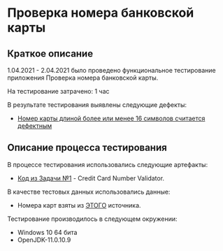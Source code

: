# Проверка номера банковской карты

## Краткое описание

1.04.2021 - 2.04.2021 было проведено функциональное тестирование приложения Проверка номера банковской карты.

На тестирование затрачено: 1 час

В результате тестирования выявлены следующие дефекты:
* [Номер карты длиной более или менее 16 символов считается дефектным](https://github.com/AnastasiaMalchik/1.1.-Java.-1./issues/1)

## Описание процесса тестирования

В процессе тестирования использовались следующие артефакты:
* [Код из Задачи №1](https://github.com/netology-code/javaqa-homeworks/tree/master/intro) - Credit Card Number Validator.

В качестве тестовых данных использовались данные:
* Номера карт взяты из [ЭТОГО](https://www.freeformatter.com/credit-card-number-generator-validator.html#validate) источника.

Тестирование производилось в следующем окружении:
* Windows 10 64 бита
* OpenJDK-11.0.10.9
